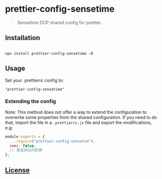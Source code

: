 # prettier-config-sensetime

> Sensetime DCP shared config for prettier.

## Installation

```console

npx install prettier-config-sensetime -D
```

## Usage

Set your .prettierrc config to:

```
"prettier-config-sensetime"
```

### Extending the config

Note: This method does not offer a way to extend the configuration to overwrite some properties from the shared configuration. If you need to do that, import the file in a `.prettierrc.js` file and export the modifications, e.g:

```javascript
module.exports = {
  ...require("prettier-config-sensetim"),
  semi: false,
  // 覆盖掉旧的配置
};
```

## [License](LICENSE)
